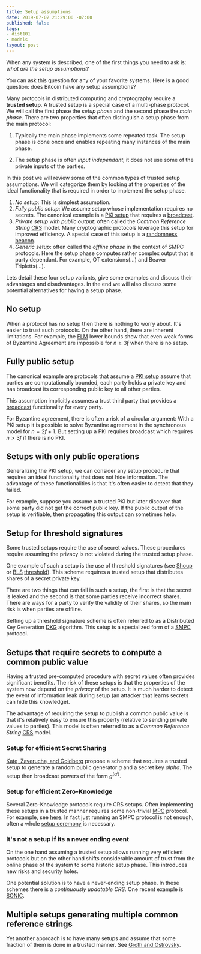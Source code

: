 ```yaml
---
title: Setup assumptions
date: 2019-07-02 21:29:00 -07:00
published: false
tags:
- dist101
- models
layout: post
---
```


When any system is described, one of the first things you need to ask is: *what are the setup assumptions?*

You can ask this question for any of your favorite systems. 
Here is a good question: does Bitcoin have any setup assumptions?

Many protocols in distributed computing and cryptography require a **trusted setup**. A trusted setup is a special case of a multi-phase protocol. We will call the first phase the *setup phase* and the second phase the *main phase*. There are two properties that often distinguish a setup phase from the main protocol:

1. Typically the main phase implements some repeated task. The setup phase is done once and enables repeating many instances of the main phase.

2. The setup phase is often *input independant*, it does not use some of the private inputs of the parties.


In this post we will review some of the common types of trusted setup assumptions. We will categorize them by looking at the properties of the ideal functionality that is required in order to implement the setup phase.

1. *No setup*: This is simplest assumption.
2. *Fully public setup*: We assume setup whose implementation requires no secrets. The canonical example is a [PKI setup](https://en.wikipedia.org/wiki/Public_key_infrastructure) that requires a [broadcast](https://ittaiab.github.io/2019-06-27-defining-consensus/).
3. *Private setup with public output*: often called the *Common Reference String* [CRS](https://en.wikipedia.org/wiki/Common_reference_string_model) model. Many cryptographic protocols leverage this setup for improved efficiency. A special case of this setup is a [randomness beacon](...).
4. *Generic setup*: often called the *offline phase* in the context of SMPC protocols. Here the setup phase computes rather complex output that is party dependant. For example, OT extensions(...) and Beaver Tripletts(...).

Lets detail these four setup variants, give some examples and discuss their advantages and disadvantages. In the end we will also discuss some potential alternatives for having a setup phase.


## No setup
When a protocol has no setup then there is nothing to worry about. It's easier to trust such protocols. On the other hand, there are inherent limitations. For example, the [FLM](https://groups.csail.mit.edu/tds/papers/Lynch/FischerLynchMerritt-dc.pdf) lower bounds show that even weak forms of Byzantine Agreement are impossible for $n \geq 3f$ when there is no setup.




## Fully public setup

The canonical example are protocols that assume a [PKI setup](https://en.wikipedia.org/wiki/Public_key_infrastructure) assume that parties are computationally bounded, each party holds a private key and has broadcast its corresponding public key to all other parties.

This assumption implicitly assumes a trust third party that provides a [broadcast](https://ittaiab.github.io/2019-06-27-defining-consensus/) functionality for every party. 

For Byzantine agreement, there is often a risk of a circular argument: With a PKI setup it is possible to solve Byzantine agreement in the synchronous model for $n=2f+1$. But setting up a PKI requires broadcast which requires $n>3f$ if there is no PKI.

## Setups with only public operations

Generalizing the PKI setup, we can consider any setup procedure that requires an ideal functionality that does not hide information. The advantage of these functionalities is that it's often easier to detect that they failed. 

For example, suppose you assume a trusted PKI but later discover that some party did not get the correct public key. If the public output of the setup is verifiable, then propagating this output can sometimes help.

## Setup for threshold signatures

Some trusted setups require the use of secret values. These procedures require assuming the privacy is not violated during the trusted setup phase.

One example of such a setup is the use of threshold signatures (see [Shoup](https://www.iacr.org/archive/eurocrypt2000/1807/18070209-new.pdf) or [BLS](https://www.iacr.org/archive/asiacrypt2001/22480516.pdf) [threshold](https://www.iacr.org/archive/pkc2003/25670031/25670031.pdf)). This scheme requires a trusted setup that distributes shares of a secret private key.

There are two things that can fail in such a setup, the first is that the secret is leaked and the second is that some parties receive incorrect shares. There are ways for a party to verify the validity of their shares, so the main risk is when parties are offline.

Setting up a threshold signature scheme is often referred to as a Distributed Key Generation [DKG](https://en.wikipedia.org/wiki/Distributed_key_generation) algorithm. This setup is a specialized form of a [SMPC](https://en.wikipedia.org/wiki/Secure_multi-party_computation) protocol.
 

## Setups that require secrets to compute a common public value

Having a trusted pre-computed procedure with secret values often provides significant benefits.  The risk of these setups is that the properties of the system now depend on the *privacy* of the setup. It is much harder to detect the event of information leak during setup (an attacker that learns secrets can hide this knowledge).

The advantage of requiring the setup to publish a common public value is that it's relatively easy to ensure this property (relative to sending private values to parties). This model is often referred to as a *Common Reference String* [CRS](https://en.wikipedia.org/wiki/Common_reference_string_model) model.



### Setup for efficient Secret Sharing
[Kate, Zaverucha, and Goldberg](https://www.cypherpunks.ca/~iang/pubs/PolyCommit-AsiaCrypt.pdf) propose a scheme that requires a trusted setup to generate a random public generator $g$ and a secret key $alpha$. The setup then broadcast powers of the form $g^(\alpha^i)$. 

### Setup for efficient Zero-Knowledge
Several Zero-Knowledge protocols require CRS setups. Often implementing these setups in a trusted manner requires some non-trivial [MPC](http://u.cs.biu.ac.il/~lindell/MPC-resources.html) protocol. For example, see [here](https://eprint.iacr.org/2017/1050). In fact just running an SMPC protocol is not enough, often a whole [setup ceremony](https://z.cash/technology/paramgen/) is necessary.

### It's not a setup if its a never ending event
On the one hand assuming a trusted setup allows running very efficient protocols but on the other hand shifts considerable amount of trust from the online phase of the system to some historic setup phase. This introduces new risks and security holes. 

One potential solution is to have a never-ending setup phase. In these schemes there is a *continuously updatable CRS*. One recent example is [SONIC](https://eprint.iacr.org/2019/099.pdf).

## Multiple setups generating multiple common reference strings
Yet another approach is to have many setups and assume that some fraction of them is done in a trusted manner. See [Groth and Ostrovsky](https://eprint.iacr.org/2006/407.pdf).

